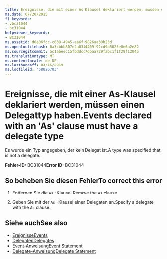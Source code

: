```yaml
---
title: Ereignisse, die mit einer As-Klausel deklariert werden, müssen einen Delegattyp haben.
ms.date: 07/20/2015
f1_keywords:
- vbc31044
- bc31044
helpviewer_keywords:
- BC31044
ms.assetid: d0e86fcc-c638-4945-aa6f-9826aa38b23d
ms.openlocfilehash: 0a3cbbb807e2a0344409f92cd9a5025e8e6a2e82
ms.sourcegitcommit: 5c1abeec15fbddcc7dbaa729fabc1f1f29f12045
ms.translationtype: MT
ms.contentlocale: de-DE
ms.lasthandoff: 03/15/2019
ms.locfileid: "58026703"
---
```

# <a name="events-declared-with-an-as-clause-must-have-a-delegate-type"></a><span data-ttu-id="44f8a-102">Ereignisse, die mit einer As-Klausel deklariert werden, müssen einen Delegattyp haben.</span><span class="sxs-lookup"><span data-stu-id="44f8a-102">Events declared with an 'As' clause must have a delegate type</span></span>
<span data-ttu-id="44f8a-103">Es wurde ein Typ angegeben, der kein Delegat ist.</span><span class="sxs-lookup"><span data-stu-id="44f8a-103">A type was specified that is not a delegate.</span></span>  
  
 <span data-ttu-id="44f8a-104">**Fehler-ID:** BC31044</span><span class="sxs-lookup"><span data-stu-id="44f8a-104">**Error ID:** BC31044</span></span>  
  
## <a name="to-correct-this-error"></a><span data-ttu-id="44f8a-105">So beheben Sie diesen Fehler</span><span class="sxs-lookup"><span data-stu-id="44f8a-105">To correct this error</span></span>  
  
1.  <span data-ttu-id="44f8a-106">Entfernen Sie die `As` -Klausel.</span><span class="sxs-lookup"><span data-stu-id="44f8a-106">Remove the `As` clause.</span></span>  
  
2.  <span data-ttu-id="44f8a-107">Geben Sie mit der `As` -Klausel einen Delegaten an.</span><span class="sxs-lookup"><span data-stu-id="44f8a-107">Specify a delegate with the `As` clause.</span></span>  
  
## <a name="see-also"></a><span data-ttu-id="44f8a-108">Siehe auch</span><span class="sxs-lookup"><span data-stu-id="44f8a-108">See also</span></span>

- [<span data-ttu-id="44f8a-109">Ereignisse</span><span class="sxs-lookup"><span data-stu-id="44f8a-109">Events</span></span>](../../visual-basic/programming-guide/language-features/events/index.md)
- [<span data-ttu-id="44f8a-110">Delegaten</span><span class="sxs-lookup"><span data-stu-id="44f8a-110">Delegates</span></span>](../../visual-basic/programming-guide/language-features/delegates/index.md)
- [<span data-ttu-id="44f8a-111">Event-Anweisung</span><span class="sxs-lookup"><span data-stu-id="44f8a-111">Event Statement</span></span>](../../visual-basic/language-reference/statements/event-statement.md)
- [<span data-ttu-id="44f8a-112">Delegate-Anweisung</span><span class="sxs-lookup"><span data-stu-id="44f8a-112">Delegate Statement</span></span>](../../visual-basic/language-reference/statements/delegate-statement.md)
